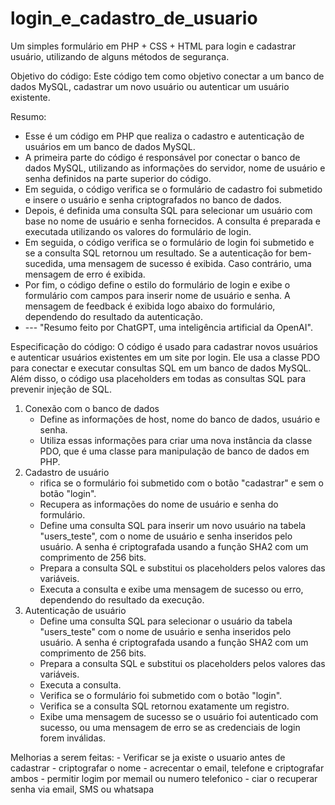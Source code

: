 # login_e_cadastro_de_usuario
Um simples formulário em PHP + CSS + HTML para login e cadastrar usuário, utilizando de alguns métodos de segurança.

Objetivo do código:
Este código tem como objetivo conectar a um banco de dados MySQL, cadastrar um novo usuário ou autenticar um usuário existente. 

Resumo:
- Esse é um código em PHP que realiza o cadastro e autenticação de usuários em um banco de dados MySQL.
- A primeira parte do código é responsável por conectar o banco de dados MySQL, utilizando as informações do servidor, nome de usuário e senha definidos na parte superior do código.
- Em seguida, o código verifica se o formulário de cadastro foi submetido e insere o usuário e senha criptografados no banco de dados.
- Depois, é definida uma consulta SQL para selecionar um usuário com base no nome de usuário e senha fornecidos. A consulta é preparada e executada utilizando os valores do formulário de login.
- Em seguida, o código verifica se o formulário de login foi submetido e se a consulta SQL retornou um resultado. Se a autenticação for bem-sucedida, uma mensagem de sucesso é exibida. Caso contrário, uma mensagem de erro é exibida.
- Por fim, o código define o estilo do formulário de login e exibe o formulário com campos para inserir nome de usuário e senha. A mensagem de feedback é exibida logo abaixo do formulário, dependendo do resultado da autenticação.
- --- "Resumo feito por ChatGPT, uma inteligência artificial da OpenAI".

Especificação do código:
O código é usado para cadastrar novos usuários e autenticar usuários existentes em um site por login. Ele usa a classe PDO para conectar e executar consultas SQL em um banco de dados MySQL. Além disso, o código usa placeholders em todas as consultas SQL para prevenir injeção de SQL.

1. Conexão com o banco de dados
    - Define as informações de host, nome do banco de dados, usuário e senha.
    - Utiliza essas informações para criar uma nova instância da classe PDO, que é uma classe para manipulação de banco de dados em PHP.
2. Cadastro de usuário
    - rifica se o formulário foi submetido com o botão "cadastrar" e sem o botão "login".
    - Recupera as informações do nome de usuário e senha do formulário.
    - Define uma consulta SQL para inserir um novo usuário na tabela "users_teste", com o nome de usuário e senha inseridos pelo usuário. A senha é criptografada usando a função SHA2 com um comprimento de 256 bits.
    - Prepara a consulta SQL e substitui os placeholders pelos valores das variáveis.
    - Executa a consulta e exibe uma mensagem de sucesso ou erro, dependendo do resultado da execução.
3. Autenticação de usuário
    - Define uma consulta SQL para selecionar o usuário da tabela "users_teste" com o nome de usuário e senha inseridos pelo usuário. A senha é criptografada usando a função SHA2 com um comprimento de 256 bits.
    - Prepara a consulta SQL e substitui os placeholders pelos valores das variáveis.
    - Executa a consulta.
    - Verifica se o formulário foi submetido com o botão "login".
    - Verifica se a consulta SQL retornou exatamente um registro.
    - Exibe uma mensagem de sucesso se o usuário foi autenticado com sucesso, ou uma mensagem de erro se as credenciais de login forem inválidas.
    
Melhorias a serem feitas:
    - Verificar se ja existe o usuario antes de cadastrar
    - criptografar o nome
    - acrecentar o email, telefone e criptografar ambos
    - permitir logim por memail ou numero telefonico
    - ciar o recuperar senha via email, SMS ou whatsapa
    
